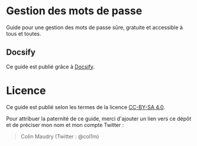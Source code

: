 # Gestion des mots de passe

Guide pour une gestion des mots de passe sûre, gratuite et accessible à tous et toutes.

## Docsify

Ce guide est publié grâce à [Docsify](https://docsify.js.org/#/).

# Licence

Ce guide est publié selon les termes de la licence [CC-BY-SA 4.0](https://creativecommons.org/licenses/by-sa/4.0/).

Pour attribuer la paternité de ce guide, merci d'ajouter un lien vers ce dépôt et de préciser mon nom et mon compte Twitter :

> Colin Maudry (Twitter : @col1m)
